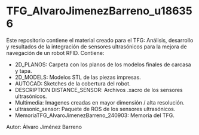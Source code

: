 # TFG_AlvaroJimenezBarreno_u186356
Este repositorio contiene el material creado para el TFG: Análisis, desarrollo y resultados de la integración de sensores ultrasónicos para la mejora de navegación de un robot RFID.
Contiene:
- 2D_PLANOS: Carpeta con los planos de los modelos finales de carcasa y tapa.
- 2D_MODELS: Modelos STL de las piezas impresas.
- AUTOCAD: Sketches de la cobertura del robot.
- DESCRIPTION DISTANCE_SENSOR: Archivos .xacro de los sensores ultrasónicos.
- Multimedia: Imagenes creadas en mayor dimensión / alta resolución.
- ultrasonic_sensor: Paquete de ROS de los sensores ultrasónicos.
- MemoriaTFG_AlvaroJimenezBarreno_240903: Memoria del TFG.

Autor: Álvaro Jiménez Barreno
